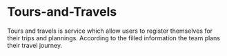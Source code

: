 # Tours-and-Travels
Tours and travels is service which allow users to register themselves for their trips and plannings. According to the filled information the team plans their travel journey. 
